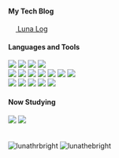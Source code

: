 <h4>My Tech Blog</h4>
<div> 
  <a href="https://lunabright.netlify.app/">
    <img width="15px" height="15px" src="https://user-images.githubusercontent.com/63533584/134766422-bde4819a-253f-4046-a4bf-7457334ce151.png" />
    <span>Luna Log</span>
  </a>
</div>

<h4>Languages and Tools</h4>
<div>  
 <img src="https://img.shields.io/badge/HTML5-DD4B25?style=flat-square&logo=HTML5&logoColor=white"/>
 <img src="https://img.shields.io/badge/CSS3-146EB0?style=flat-square&logo=CSS3&logoColor=white"/>
 <img src="https://img.shields.io/badge/JavaScript-F7DF1E?style=flat-square&logo=JavaScript&logoColor=white"/>
 <img src="https://img.shields.io/badge/TypeScript-3178C6?style=flat-square&logo=TypeScript&logoColor=white"/>
 <br/>
 <img src="https://img.shields.io/badge/React-61DAFB?style=flat-square&logo=React&logoColor=white"/>
 <img src="https://img.shields.io/badge/Next.js-000000?style=flat-square&logo=Next.js&logoColor=white"/>
 <img src="https://img.shields.io/badge/SWR-000000?style=flat-square&logo=SWC&logoColor=white"/>
 <img src="https://img.shields.io/badge/Recoil-00CCBB?style=flat-square&logo=Semaphore CI&logoColor=white"/>
 <img src="https://img.shields.io/badge/Tailwind CSS-06B6D4?style=flat-square&logo=tailwindcss&logoColor=white"/>
 <img src="https://img.shields.io/badge/styled components-DB7093?style=flat-square&logo=styled-components&logoColor=white"/>
 <img src="https://img.shields.io/badge/SCSS-C96195?style=flat-square&logo=SciPy&logoColor=white"/>
 <br/>
 <img src="https://img.shields.io/badge/Git-F05032?style=flat-square&logo=Git&logoColor=white"/>
 <img src="https://img.shields.io/badge/Jira-0052CC?style=flat-square&logo=Jira&logoColor=white"/>
 <img src="https://img.shields.io/badge/Figma-F24E1E?style=flat-square&logo=Figma&logoColor=white"/>
 <img src="https://img.shields.io/badge/Swagger-85EA2D?style=flat-square&logo=Swagger&logoColor=white"/>
 <img src="https://img.shields.io/badge/Postman-FF6c37?style=flat-square&logo=Postman&logoColor=white"/>
</div>

<h4>Now Studying</h4>
<div>
  <img src="https://img.shields.io/badge/Three.js-000000?style=flat-square&logo=Three.js&logoColor=white"/> 
  <img src="https://img.shields.io/badge/React Query-FF4154?style=flat-square&logo=reactquery&logoColor=white"/>
</div>

<br />
<br />

<div>
<img src="https://github-readme-stats.vercel.app/api/top-langs?username=lunathebright&show_icons=true&theme=buefy&locale=en&layout=compact" alt="lunathrbright" /> <img src="https://github-readme-stats.vercel.app/api?username=lunathebright&show_icons=true&theme=buefy&locale=en" alt="lunathebright" />
</div>
